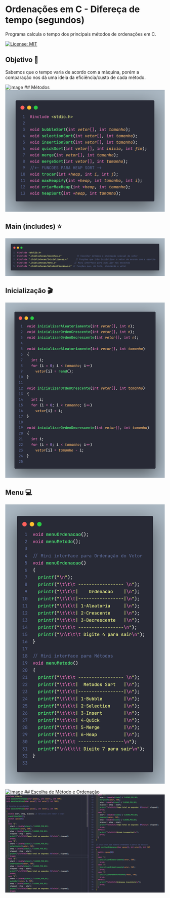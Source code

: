 # Ordenações em C - Difereça de tempo (segundos)
Programa calcula o tempo dos principais métodos de ordenações em C.



[![License: MIT](https://img.shields.io/badge/License-MIT-green.svg)](https://github.com/igorlamoia/C-ordenacoes-tempo/blob/main/LICENSE)

## Objetivo :bookmark_tabs:
 Sabemos que o tempo varia de acordo com a máquina, porém a comparação nos dá uma ideia da eficiência/custo de cada método.
 
 
 
![image](https://user-images.githubusercontent.com/62469164/124341548-82703800-db93-11eb-8336-7e350a728958.png) ## Métodos 
![Image declaracoes](https://github.com/igorlamoia/C-ordenacoes-tempo/blob/main/images/metodos.png)


## Main (includes) :star:
![Image declaracoes](https://github.com/igorlamoia/C-ordenacoes-tempo/blob/main/images/main.png)


## Inicialização :clapper:
![Image declaracoes](https://github.com/igorlamoia/C-ordenacoes-tempo/blob/main/images/inicializacao.png)


## Menu :computer:
![Image declaracoes](https://github.com/igorlamoia/C-ordenacoes-tempo/blob/main/images/menu.png)


![image](https://user-images.githubusercontent.com/62469164/124341687-79cc3180-db94-11eb-8c51-07ca9bca3f93.png) ## Escolha de Método e Ordenação 
![Image declaracoes](https://github.com/igorlamoia/C-ordenacoes-tempo/blob/main/images/escolhas.png)
